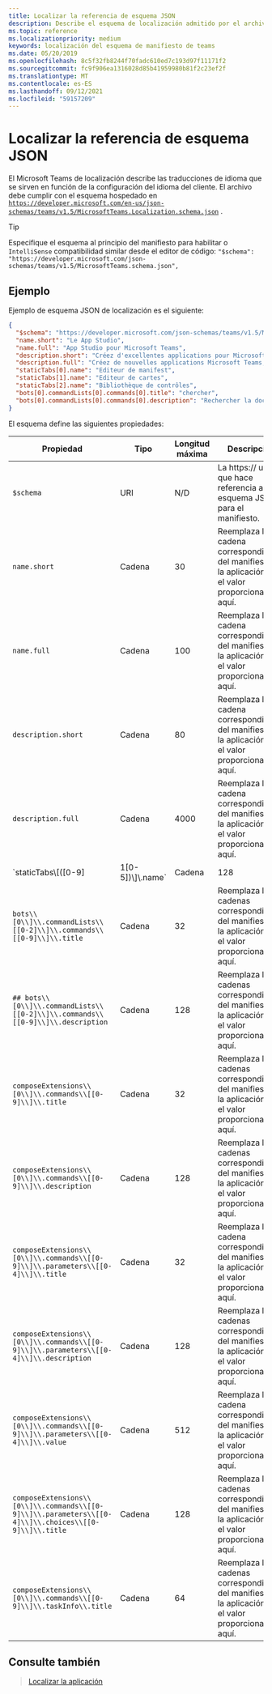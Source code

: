 ```yaml
---
title: Localizar la referencia de esquema JSON
description: Describe el esquema de localización admitido por el archivo de localización para Microsoft Teams
ms.topic: reference
ms.localizationpriority: medium
keywords: localización del esquema de manifiesto de teams
ms.date: 05/20/2019
ms.openlocfilehash: 8c5f32fb8244f70fadc610ed7c193d97f11171f2
ms.sourcegitcommit: fc9f906ea1316028d85b41959980b81f2c23ef2f
ms.translationtype: MT
ms.contentlocale: es-ES
ms.lasthandoff: 09/12/2021
ms.locfileid: "59157209"
---
```

# <a name="localize-json-schema-reference"></a>Localizar la referencia de esquema JSON

El Microsoft Teams de localización describe las traducciones de idioma que se sirven en función de la configuración del idioma del cliente. El archivo debe cumplir con el esquema hospedado en [`https://developer.microsoft.com/en-us/json-schemas/teams/v1.5/MicrosoftTeams.Localization.schema.json`](https://developer.microsoft.com/en-us/json-schemas/teams/v1.5/MicrosoftTeams.Localization.schema.json) . 

> [!TIP]
> Especifique el esquema al principio del manifiesto para habilitar o `IntelliSense` compatibilidad similar desde el editor de código: `"$schema": "https://developer.microsoft.com/json-schemas/teams/v1.5/MicrosoftTeams.schema.json",`

## <a name="example"></a>Ejemplo 

Ejemplo de esquema JSON de localización es el siguiente:

```json
{
  "$schema": "https://developer.microsoft.com/json-schemas/teams/v1.5/MicrosoftTeams.schema.json",
  "name.short": "Le App Studio",
  "name.full": "App Studio pour Microsoft Teams",
  "description.short": "Créez d'excellentes applications pour Microsoft Teams avec App Studio.",
  "description.full": "Créez de nouvelles applications Microsoft Teams, concevez et prévisualisez des cartes bot, et explorez la documentation avec App Studio.",
  "staticTabs[0].name": "Editeur de manifest",
  "staticTabs[1].name": "Editeur de cartes",
  "staticTabs[2].name": "Bibliothèque de contrôles",
  "bots[0].commandLists[0].commands[0].title": "chercher",
  "bots[0].commandLists[0].commands[0].description": "Rechercher la documentation Teams pertinente"
}
```

El esquema define las siguientes propiedades:

|Propiedad|Tipo|Longitud máxima|Descripción|
|---------------|--------|---------|------------------|
|`$schema`|URI|N/D|La https:// url que hace referencia al esquema JSON para el manifiesto.|
|`name.short`|Cadena|30|Reemplaza la cadena correspondiente del manifiesto de la aplicación por el valor proporcionado aquí.|
|`name.full`|Cadena|100|Reemplaza la cadena correspondiente del manifiesto de la aplicación por el valor proporcionado aquí.|
|`description.short`|Cadena|80|Reemplaza la cadena correspondiente del manifiesto de la aplicación por el valor proporcionado aquí.|
|`description.full`|Cadena|4000|Reemplaza la cadena correspondiente del manifiesto de la aplicación por el valor proporcionado aquí.|
|`staticTabs\\[([0-9]|1[0-5])\\]\\.name`|Cadena|128|Reemplaza las cadenas correspondientes del manifiesto de la aplicación por el valor proporcionado aquí.|
|`bots\\[0\\]\\.commandLists\\[[0-2]\\]\\.commands\\[[0-9]\\]\\.title`|Cadena|32|Reemplaza las cadenas correspondientes del manifiesto de la aplicación por el valor proporcionado aquí.|
|`## bots\\[0\\]\\.commandLists\\[[0-2]\\]\\.commands\\[[0-9]\\]\\.description`|Cadena|128|Reemplaza las cadenas correspondientes del manifiesto de la aplicación por el valor proporcionado aquí.|
|`composeExtensions\\[0\\]\\.commands\\[[0-9]\\]\\.title`|Cadena|32|Reemplaza las cadenas correspondientes del manifiesto de la aplicación por el valor proporcionado aquí.|
|`composeExtensions\\[0\\]\\.commands\\[[0-9]\\]\\.description`|Cadena|128|Reemplaza las cadenas correspondientes del manifiesto de la aplicación por el valor proporcionado aquí.|
|`composeExtensions\\[0\\]\\.commands\\[[0-9]\\]\\.parameters\\[[0-4]\\]\\.title`|Cadena|32|Reemplaza la cadena correspondiente del manifiesto de la aplicación por el valor proporcionado aquí.|
|`composeExtensions\\[0\\]\\.commands\\[[0-9]\\]\\.parameters\\[[0-4]\\]\\.description`|Cadena|128|Reemplaza las cadenas correspondientes del manifiesto de la aplicación por el valor proporcionado aquí.|
|`composeExtensions\\[0\\]\\.commands\\[[0-9]\\]\\.parameters\\[[0-4]\\]\\.value`|Cadena|512|Reemplaza la cadena correspondiente del manifiesto de la aplicación por el valor proporcionado aquí.|
|`composeExtensions\\[0\\]\\.commands\\[[0-9]\\]\\.parameters\\[[0-4]\\]\\.choices\\[[0-9]\\]\\.title`|Cadena|128|Reemplaza las cadenas correspondientes del manifiesto de la aplicación por el valor proporcionado aquí.|
|`composeExtensions\\[0\\]\\.commands\\[[0-9]\\]\\.taskInfo\\.title`|Cadena|64|Reemplaza las cadenas correspondientes del manifiesto de la aplicación por el valor proporcionado aquí.|

## <a name="see-also"></a>Consulte también

> [Localizar la aplicación](~/concepts/build-and-test/apps-localization.md)
